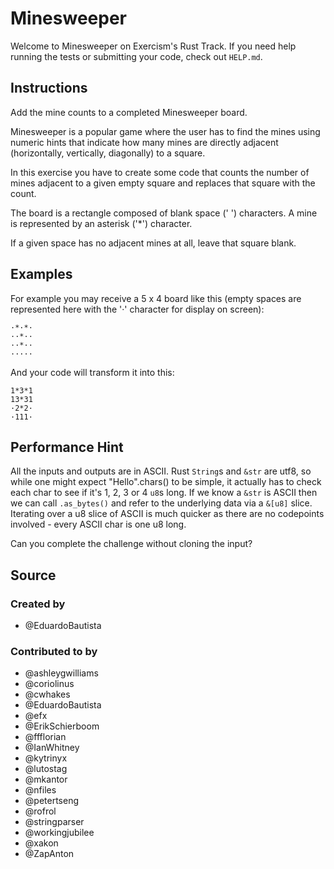 # Minesweeper

Welcome to Minesweeper on Exercism's Rust Track.
If you need help running the tests or submitting your code, check out `HELP.md`.

## Instructions

Add the mine counts to a completed Minesweeper board.

Minesweeper is a popular game where the user has to find the mines using
numeric hints that indicate how many mines are directly adjacent
(horizontally, vertically, diagonally) to a square.

In this exercise you have to create some code that counts the number of
mines adjacent to a given empty square and replaces that square with the
count.

The board is a rectangle composed of blank space (' ') characters. A mine
is represented by an asterisk ('\*') character.

If a given space has no adjacent mines at all, leave that square blank.

## Examples

For example you may receive a 5 x 4 board like this (empty spaces are
represented here with the '·' character for display on screen):

```text
·*·*·
··*··
··*··
·····
```

And your code will transform it into this:

```text
1*3*1
13*31
·2*2·
·111·
```

## Performance Hint

All the inputs and outputs are in ASCII. Rust `String`s and `&str` are utf8,
so while one might expect "Hello".chars() to be simple, it actually has to
check each char to see if it's 1, 2, 3 or 4 `u8`s long. If we know a `&str`
is ASCII then we can call `.as_bytes()` and refer to the underlying data via a `&[u8]` slice.
Iterating over a u8 slice of ASCII is much quicker as there are no codepoints
involved - every ASCII char is one u8 long.

Can you complete the challenge without cloning the input?

## Source

### Created by

- @EduardoBautista

### Contributed to by

- @ashleygwilliams
- @coriolinus
- @cwhakes
- @EduardoBautista
- @efx
- @ErikSchierboom
- @ffflorian
- @IanWhitney
- @kytrinyx
- @lutostag
- @mkantor
- @nfiles
- @petertseng
- @rofrol
- @stringparser
- @workingjubilee
- @xakon
- @ZapAnton
